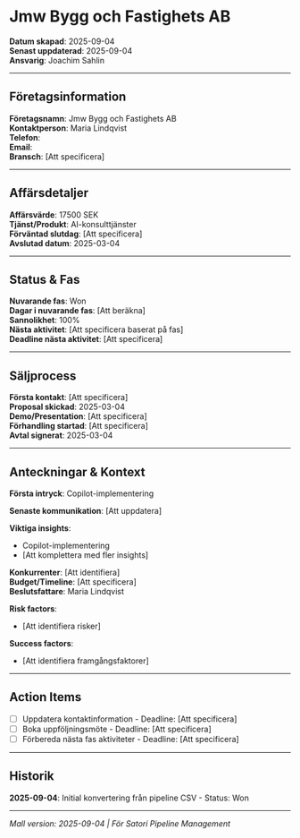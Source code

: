 # Jmw Bygg och Fastighets AB

**Datum skapad**: 2025-09-04  
**Senast uppdaterad**: 2025-09-04  
**Ansvarig**: Joachim Sahlin

---

## Företagsinformation
**Företagsnamn**: Jmw Bygg och Fastighets AB  
**Kontaktperson**: Maria Lindqvist  
**Telefon**:   
**Email**:   
**Bransch**: [Att specificera]

---

## Affärsdetaljer
**Affärsvärde**: 17500 SEK  
**Tjänst/Produkt**: AI-konsulttjänster  
**Förväntad slutdag**: [Att specificera]  
**Avslutad datum**: 2025-03-04

---

## Status & Fas
**Nuvarande fas**: Won  
**Dagar i nuvarande fas**: [Att beräkna]  
**Sannolikhet**: 100%  
**Nästa aktivitet**: [Att specificera baserat på fas]  
**Deadline nästa aktivitet**: [Att specificera]

---

## Säljprocess
**Första kontakt**: [Att specificera]  
**Proposal skickad**: 2025-03-04  
**Demo/Presentation**: [Att specificera]  
**Förhandling startad**: [Att specificera]  
**Avtal signerat**: 2025-03-04

---

## Anteckningar & Kontext
**Första intryck**: Copilot-implementering  

**Senaste kommunikation**: [Att uppdatera]

**Viktiga insights**: 
- Copilot-implementering
- [Att komplettera med fler insights]

**Konkurrenter**: [Att identifiera]  
**Budget/Timeline**: [Att specificera]  
**Beslutsfattare**: Maria Lindqvist  

**Risk factors**: 
- [Att identifiera risker]

**Success factors**: 
- [Att identifiera framgångsfaktorer]

---

## Action Items
- [ ] Uppdatera kontaktinformation - Deadline: [Att specificera]
- [ ] Boka uppföljningsmöte - Deadline: [Att specificera]
- [ ] Förbereda nästa fas aktiviteter - Deadline: [Att specificera]

---

## Historik
**2025-09-04**: Initial konvertering från pipeline CSV - Status: Won  

---

*Mall version: 2025-09-04 | För Satori Pipeline Management*
